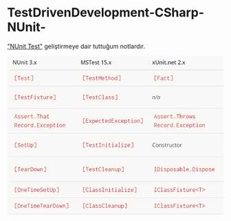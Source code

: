 # TestDrivenDevelopment-CSharp-NUnit-
 ["NUnit Test"](https://nunit.org/) geliştirmeye dair tuttuğum notlardır. 

![NUnit Test](./images/nunit.png?raw=true)
